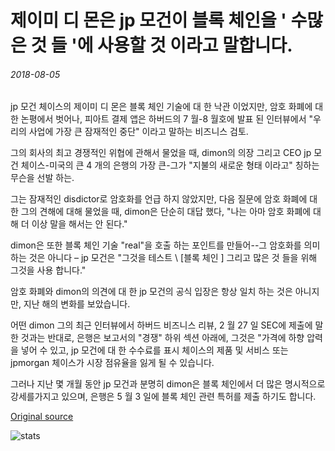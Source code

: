 # 제이미 디 몬은 jp 모건이 블록 체인을 ' 수많은 것 들 '에 사용할 것 이라고 말합니다.

###### 2018-08-05

jp 모건 체이스의 제이미 디 몬은 블록 체인 기술에 대 한 낙관 이었지만, 암호 화폐에 대 한 논평에서 벗어나, 피아트 결제 앱은 하버드의 7 월-8 월호에 발표 된 인터뷰에서 "우리의 사업에 가장 큰 잠재적인 중단" 이라고 말하는 비즈니스 검토.

그의 회사의 최고 경쟁적인 위협에 관해서 물었을 때, dimon의 의장 그리고 CEO jp 모건 체이스-미국의 큰 4 개의 은행의 가장 큰-그가 "지불의 새로운 형태 이라고" 칭하는 무슨을 선발 하는.

그는 잠재적인 disdictor로 암호화를 언급 하지 않았지만, 다음 질문에 암호 화폐에 대 한 그의 견해에 대해 물었을 때, dimon은 단순히 대답 했다, "나는 아마 암호 화폐에 대해 더 이상 말을 해서는 안 된다."

dimon은 또한 블록 체인 기술 "real"을 호출 하는 포인트를 만들어--그 암호화를 의미 하는 것은 아니다 – jp 모건은 "그것을 테스트 \ [블록 체인 \] 그리고 많은 것 들을 위해 그것을 사용 합니다."

암호 화폐와 dimon의 의견에 대 한 jp 모건의 공식 입장은 항상 일치 하는 것은 아니지만, 지난 해의 변화를 보았습니다.

어떤 dimon 그의 최근 인터뷰에서 하버드 비즈니스 리뷰, 2 월 27 일 SEC에 제출에 말한 것과는 반대로, 은행은 보고서의 "경쟁" 하위 섹션 아래에, 그것은 "가격에 하향 압력을 넣어 수 있고, jp 모건에 대 한 수수료를 표시 체이스의 제품 및 서비스 또는 jpmorgan 체이스가 시장 점유율을 잃게 될 수 있습니다.

그러나 지난 몇 개월 동안 jp 모건과 분명히 dimon은 블록 체인에서 더 많은 명시적으로 강세를가지고 있으며, 은행은 5 월 3 일에 블록 체인 관련 특허를 제출 하기도 합니다.

[Original source](https://cointelegraph.com/news/jamie-dimon-says-jpmorgan-will-use-blockchain-for-a-whole-lot-of-things)

![stats](https://c.statcounter.com/11760860/0/a89fa40b/1/ "stats")